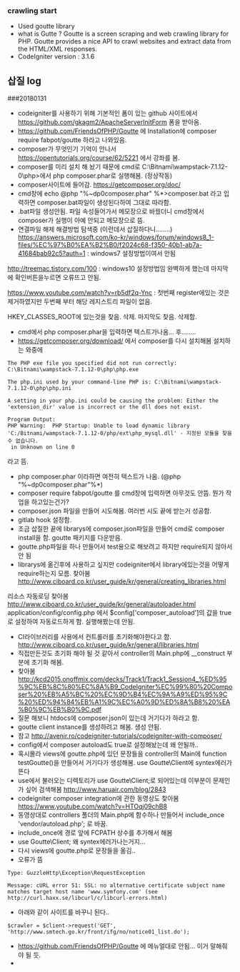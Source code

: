 ### crawling start

+ Used goutte library
+ what is Gutte ? Goutte is a screen scraping and web crawling library for PHP. Goutte provides a nice API to crawl websites and extract data from the HTML/XML responses.
+ CodeIgniter version : 3.1.6


## 삽질 log
###20180131
+ codeigniter를 사용하기 위해 기본적인 폼이 있는 github 사이트에서 https://github.com/gkagm2/ApacheServerInitForm 폼을 받아옴.
+ https://github.com/FriendsOfPHP/Goutte 에 Installation에 composer require fabpot/goutte 하라고 나와있음. 
+ composer가 무엇인기 기억이 안나서 https://opentutorials.org/course/62/5221 에서 강좌를 봄.
+ composer를 미리 설치 해 놨기 때문에 cmd로 C:\Bitnami\wampstack-7.1.12-0\php>에서 php composer.phar로 실행해봄. (정상작동)
+ composer사이트에 들어감. https://getcomposer.org/doc/
+ cmd창에 echo @php "%~dp0composer.phar" %*>composer.bat 라고 입력하면 composer.bat파일이 생성된다하여 그대로 따라함.
+ .bat파일 생성안됨. 파일 속성들어가서 메모장으로 바꿨더니 cmd창에서 composer가 실행이 아예 안되고 메모장으로 뜸.
+ 연결파일 해제 해결방법 탐색중 (이런데서 삽질하다니........)
 https://answers.microsoft.com/ko-kr/windows/forum/windows8_1-files/%EC%97%B0%EA%B2%B0/f2024c68-f350-40b1-ab7a-41684bab92c5?auth=1 : windows7 설정방법이여서 안됨

 http://treemac.tistory.com/100 : windows10 설정방법임 완벽하게 했는데 마지막에 확인버튼을누르면 오류뜨고 안됨.

 https://www.youtube.com/watch?v=rb5df2q-Ync : 첫번째 register에있는 것은 제거하였지만 두번째 부터 해당 레지스트리 파일이 없음.
 
 HKEY_CLASSES_ROOT에 있는것을 찾음. 삭제.
 마지막도 찾음. 삭제함.
+ cmd에서 php composer.phar을 입력하면 텍스트가나옴... 후........
+ https://getcomposer.org/download/ 에서 composer를 다시 설치해봄  설치하는 와중에
~~~~
The PHP exe file you specified did not run correctly:
C:\Bitnami\wampstack-7.1.12-0\php\php.exe

The php.ini used by your command-line PHP is: C:\Bitnami\wampstack-7.1.12-0\php\php.ini

A setting in your php.ini could be causing the problem: Either the 'extension_dir' value is incorrect or the dll does not exist.

Program Output:
PHP Warning:  PHP Startup: Unable to load dynamic library 'C:/Bitnami/wampstack-7.1.12-0/php/ext\php_mysql.dll' - 지정된 모듈을 찾을 수 없습니다.
 in Unknown on line 0
~~~~
라고 뜸.
+ php composer.phar 이라하면 여전히 텍스트가 나옴. (@php "%~dp0composer.phar"%*)
+ composer require fabpot/goutte 를 cmd창에 입력하면 아무것도 안뜸. 뭔가 작업을 하고있는건가?
+ composer.json 파일을 만들어 시도해봄. 여러번 시도 끝에 받는거 성공함.
+ gitlab hook 설정함. 
+ 조금 삽질한 끝에 librarys에 composer.json파일을 만들어 cmd로 composer install을 함. goutte 패키지를 다운받음.
+ goutte.php파일을 하나 만들어서 test용으로 해보려고 하지만 require되지 않아서 안 됨
+ librarys에 옮긴후에 사용하고 싶지만 codeigniter에서 library에있는것을 어떻게 require하는지 모름.
찾아봄 http://www.ciboard.co.kr/user_guide/kr/general/creating_libraries.html

리소스 자동로딩 찾아봄 http://www.ciboard.co.kr/user_guide/kr/general/autoloader.html
application/config/config.php 에서 $config['composer_autoload']의 값을 true로 설정하여 자동로드하게 함. 실행해봤는데 안됨.
+ CI라이브러리를 사용에서 컨트롤러를 초기화해야한다고 함. http://www.ciboard.co.kr/user_guide/kr/general/libraries.html
+ 직접만든것도 초기화 해야 될 것 같아서 controller의 Main.php에 __construct 부분에 초기화 해봄.
+ 찾아봄 http://kcd2015.onoffmix.com/decks/Track1/Track1_Session4_%ED%95%9C%EB%8C%80%EC%8A%B9_CodeIgniter%EC%99%80%20Composer%20%EB%A5%BC%20%EC%9D%B4%EC%9A%A9%ED%95%9C%20%ED%94%84%EB%A1%9C%EC%A0%9D%ED%8A%B8%20%EA%B0%9C%EB%B0%9C.pdf
+ 질문 해보니 htdocs에 composer.json이 있는데 거기다가 하라고 함.
+ goutte client instance를 생성하려고 해봄. 생성 안됨.
+ 참고 http://avenir.ro/codeigniter-tutorials/codeigniter-with-composer/
+ config에서 composer autoload도 true로 설정해놨는데 왜 안될까..
+ 혹시몰라 views에 goutte.php에 있던 문장들을 controller의 Main에 function testGoutte()을 만들어서 거기다가 생성해봄. use Goutte\Client에 syntex에러가 뜬다
+ use에서 불러오는 디렉토리가 use Goutte\Client;로 되어있는데 이부분이 문제인가 싶어 검색해봄 http://www.haruair.com/blog/2843
+ codeigniter composer integration에 관한 동영상도 찾아봄 https://www.youtube.com/watch?v=HTOqj09chB8
+ 동영상대로 controllers 폴더의 Main.php에 함수하나 만들어서 include_once 'vendor/autoload.php'; 로 바꿈.
+ include_once에 경로 앞에 FCPATH 상수를 추가해서 해봄
+ use Goutte\Client; 왜 syntex에러가나는거지...
+ 다시 views에 goutte.php로 문장들을 옮김..
+ 오류가 뜸

~~~~
Type: GuzzleHttp\Exception\RequestException

Message: cURL error 51: SSL: no alternative certificate subject name matches target host name 'www.symfony.com' (see http://curl.haxx.se/libcurl/c/libcurl-errors.html)
~~~~

+ 아래와 같이 사이트를 바꾸니 된다..
~~~~
$crawler = $client->request('GET', 'http://www.smtech.go.kr/front/ifg/no/notice01_list.do');
~~~~

+ https://github.com/FriendsOfPHP/Goutte 에 메뉴얼대로 안됨... 이거 말해줘야 될 듯.
+ 

